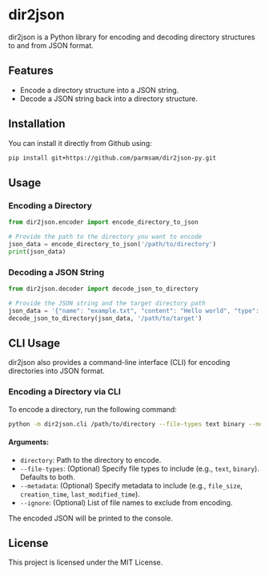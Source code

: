 # dir2json

dir2json is a Python library for encoding and decoding directory structures to and from JSON format.

## Features

- Encode a directory structure into a JSON string.
- Decode a JSON string back into a directory structure.

## Installation

<!-- To install the package, run the following command:

```bash
pip install .
``` -->

You can install it directly from Github using:

```bash
pip install git+https://github.com/parmsam/dir2json-py.git
```

## Usage

### Encoding a Directory

```python
from dir2json.encoder import encode_directory_to_json

# Provide the path to the directory you want to encode
json_data = encode_directory_to_json('/path/to/directory')
print(json_data)
```

### Decoding a JSON String

```python
from dir2json.decoder import decode_json_to_directory

# Provide the JSON string and the target directory path
json_data = '{"name": "example.txt", "content": "Hello world", "type": "text"}'
decode_json_to_directory(json_data, '/path/to/target')
```

## CLI Usage

dir2json also provides a command-line interface (CLI) for encoding directories into JSON format.

### Encoding a Directory via CLI

To encode a directory, run the following command:

```bash
python -m dir2json.cli /path/to/directory --file-types text binary --metadata file_size creation_time --ignore .DS_Store
```

#### Arguments:
- `directory`: Path to the directory to encode.
- `--file-types`: (Optional) Specify file types to include (e.g., `text`, `binary`). Defaults to both.
- `--metadata`: (Optional) Specify metadata to include (e.g., `file_size`, `creation_time`, `last_modified_time`).
- `--ignore`: (Optional) List of file names to exclude from encoding.

The encoded JSON will be printed to the console.

## License

This project is licensed under the MIT License.